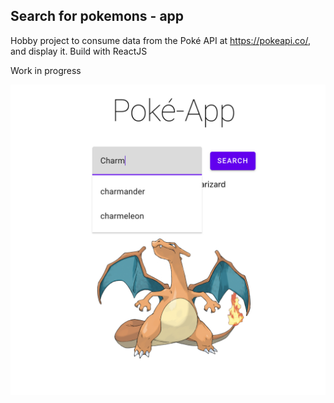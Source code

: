 ## Search for pokemons - app

Hobby project to consume data from the Poké API at https://pokeapi.co/, and display it. Build with ReactJS

Work in progress

![screenshot](poke-app-screenshot.png)